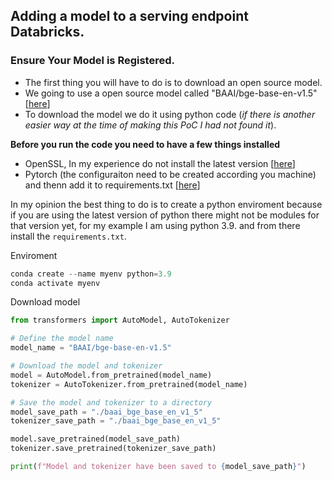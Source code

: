## Adding a model to a serving endpoint Databricks.

### Ensure Your Model is Registered.
- The first thing you will have to do is to download an open source model.
- We going to use a open source model called "BAAI/bge-base-en-v1.5" 
[[here](https://huggingface.co/BAAI/bge-base-en-v1.)]
- To download the model we do it using python code (*if there is another easier way at the time of making this PoC I had not found it*). 

**Before you run the code you need to have a few things installed**

  - OpenSSL, In my experience do not install the latest version [[here](https://slproweb.com/products/Win32OpenSSL.html)]
  - Pytorch (the configuraiton need to be created according you machine) and thenn add it to requirements.txt [[here](https://pytorch.org/get-started/locally/#windows-anaconda)]

In my opinion the best thing to do is to create a python enviroment because if you are using the latest version of python there might not be modules for that version yet, for my example I am using python 3.9. and from there install the `requirements.txt`. 

Enviroment

```python
conda create --name myenv python=3.9
conda activate myenv
````

Download model

```python
from transformers import AutoModel, AutoTokenizer

# Define the model name
model_name = "BAAI/bge-base-en-v1.5"

# Download the model and tokenizer
model = AutoModel.from_pretrained(model_name)
tokenizer = AutoTokenizer.from_pretrained(model_name)

# Save the model and tokenizer to a directory
model_save_path = "./baai_bge_base_en_v1_5"
tokenizer_save_path = "./baai_bge_base_en_v1_5"

model.save_pretrained(model_save_path)
tokenizer.save_pretrained(tokenizer_save_path)

print(f"Model and tokenizer have been saved to {model_save_path}")

```